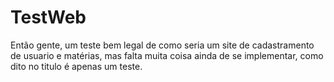 # TestWeb
Então gente, um teste bem legal de como seria um site de cadastramento de usuario e matérias, mas falta muita coisa ainda de se implementar, como dito no titulo é apenas um teste.
